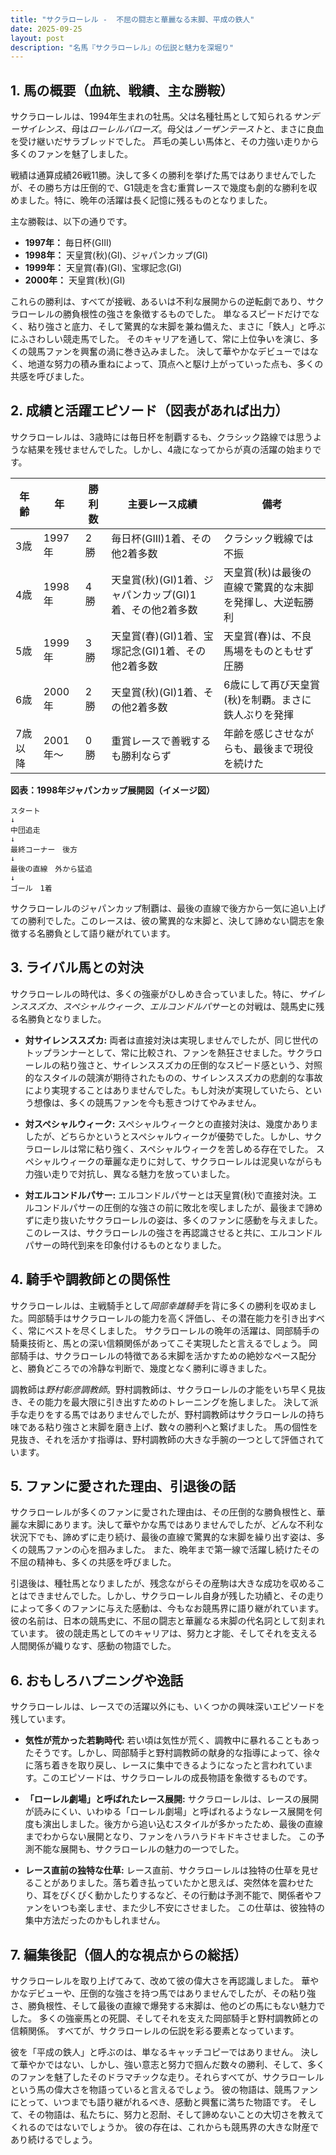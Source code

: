 ```yaml
---
title: "サクラローレル -  不屈の闘志と華麗なる末脚、平成の鉄人"
date: 2025-09-25
layout: post
description: "名馬『サクラローレル』の伝説と魅力を深堀り"
---
```


## 1. 馬の概要（血統、戦績、主な勝鞍）

サクラローレルは、1994年生まれの牡馬。父は名種牡馬として知られる*サンデーサイレンス*、母は*ローレルバローズ*。母父は*ノーザンテースト*と、まさに良血を受け継いだサラブレッドでした。  芦毛の美しい馬体と、その力強い走りから多くのファンを魅了しました。

戦績は通算成績26戦11勝。決して多くの勝利を挙げた馬ではありませんでしたが、その勝ち方は圧倒的で、G1競走を含む重賞レースで幾度も劇的な勝利を収めました。特に、晩年の活躍は長く記憶に残るものとなりました。

主な勝鞍は、以下の通りです。

* **1997年：**  毎日杯(GIII)
* **1998年：**  天皇賞(秋)(GI)、ジャパンカップ(GI)
* **1999年：**  天皇賞(春)(GI)、宝塚記念(GI)
* **2000年：**  天皇賞(秋)(GI)


これらの勝利は、すべてが接戦、あるいは不利な展開からの逆転劇であり、サクラローレルの勝負根性の強さを象徴するものでした。  単なるスピードだけでなく、粘り強さと底力、そして驚異的な末脚を兼ね備えた、まさに「鉄人」と呼ぶにふさわしい競走馬でした。  そのキャリアを通して、常に上位争いを演じ、多くの競馬ファンを興奮の渦に巻き込みました。  決して華やかなデビューではなく、地道な努力の積み重ねによって、頂点へと駆け上がっていった点も、多くの共感を呼びました。


## 2. 成績と活躍エピソード（図表があれば出力）

サクラローレルは、3歳時には毎日杯を制覇するも、クラシック路線では思うような結果を残せませんでした。しかし、4歳になってからが真の活躍の始まりです。

| 年齢 | 年 | 勝利数 | 主要レース成績 | 備考 |
|---|---|---|---|---|
| 3歳 | 1997年 | 2勝 | 毎日杯(GIII)1着、その他2着多数 | クラシック戦線では不振 |
| 4歳 | 1998年 | 4勝 | 天皇賞(秋)(GI)1着、ジャパンカップ(GI)1着、その他2着多数 | 天皇賞(秋)は最後の直線で驚異的な末脚を発揮し、大逆転勝利 |
| 5歳 | 1999年 | 3勝 | 天皇賞(春)(GI)1着、宝塚記念(GI)1着、その他2着多数 | 天皇賞(春)は、不良馬場をものともせず圧勝 |
| 6歳 | 2000年 | 2勝 | 天皇賞(秋)(GI)1着、その他2着多数 | 6歳にして再び天皇賞(秋)を制覇。まさに鉄人ぶりを発揮 |
| 7歳以降 | 2001年～ | 0勝 | 重賞レースで善戦するも勝利ならず |  年齢を感じさせながらも、最後まで現役を続けた |


**図表：1998年ジャパンカップ展開図（イメージ図）**

```
スタート
↓
中団追走
↓
最終コーナー　後方
↓
最後の直線　外から猛追
↓
ゴール　1着
```

サクラローレルのジャパンカップ制覇は、最後の直線で後方から一気に追い上げての勝利でした。このレースは、彼の驚異的な末脚と、決して諦めない闘志を象徴する名勝負として語り継がれています。


## 3. ライバル馬との対決

サクラローレルの時代は、多くの強豪がひしめき合っていました。特に、*サイレンススズカ*、*スペシャルウィーク*、*エルコンドルパサー*との対戦は、競馬史に残る名勝負となりました。

* **対サイレンススズカ:**  両者は直接対決は実現しませんでしたが、同じ世代のトップランナーとして、常に比較され、ファンを熱狂させました。サクラローレルの粘り強さと、サイレンススズカの圧倒的なスピード感という、対照的なスタイルの競演が期待されたものの、サイレンススズカの悲劇的な事故により実現することはありませんでした。もし対決が実現していたら、という想像は、多くの競馬ファンを今も惹きつけてやみません。

* **対スペシャルウィーク:**  スペシャルウィークとの直接対決は、幾度かありましたが、どちらかというとスペシャルウィークが優勢でした。しかし、サクラローレルは常に粘り強く、スペシャルウィークを苦しめる存在でした。  スペシャルウィークの華麗な走りに対して、サクラローレルは泥臭いながらも力強い走りで対抗し、異なる魅力を放っていました。

* **対エルコンドルパサー:**  エルコンドルパサーとは天皇賞(秋)で直接対決。エルコンドルパサーの圧倒的な強さの前に敗北を喫しましたが、最後まで諦めずに走り抜いたサクラローレルの姿は、多くのファンに感動を与えました。このレースは、サクラローレルの強さを再認識させると共に、エルコンドルパサーの時代到来を印象付けるものとなりました。


## 4. 騎手や調教師との関係性

サクラローレルは、主戦騎手として*岡部幸雄騎手*を背に多くの勝利を収めました。岡部騎手はサクラローレルの能力を高く評価し、その潜在能力を引き出すべく、常にベストを尽くしました。  サクラローレルの晩年の活躍は、岡部騎手の騎乗技術と、馬との深い信頼関係があってこそ実現したと言えるでしょう。  岡部騎手は、サクラローレルの特徴である末脚を活かすための絶妙なペース配分と、勝負どころでの冷静な判断で、幾度となく勝利に導きました。

調教師は*野村彰彦調教師*。野村調教師は、サクラローレルの才能をいち早く見抜き、その能力を最大限に引き出すためのトレーニングを施しました。  決して派手な走りをする馬ではありませんでしたが、野村調教師はサクラローレルの持ち味である粘り強さと末脚を磨き上げ、数々の勝利へと繋げました。  馬の個性を見抜き、それを活かす指導は、野村調教師の大きな手腕の一つとして評価されています。


## 5. ファンに愛された理由、引退後の話

サクラローレルが多くのファンに愛された理由は、その圧倒的な勝負根性と、華麗な末脚にあります。決して華やかな馬ではありませんでしたが、どんな不利な状況下でも、諦めずに走り続け、最後の直線で驚異的な末脚を繰り出す姿は、多くの競馬ファンの心を掴みました。  また、晩年まで第一線で活躍し続けたその不屈の精神も、多くの共感を呼びました。

引退後は、種牡馬となりましたが、残念ながらその産駒は大きな成功を収めることはできませんでした。しかし、サクラローレル自身が残した功績と、その走りによって多くのファンに与えた感動は、今もなお競馬界に語り継がれています。彼の名前は、日本の競馬史に、不屈の闘志と華麗なる末脚の代名詞として刻まれています。  彼の競走馬としてのキャリアは、努力と才能、そしてそれを支える人間関係が織りなす、感動の物語でした。


## 6. おもしろハプニングや逸話

サクラローレルは、レースでの活躍以外にも、いくつかの興味深いエピソードを残しています。

* **気性が荒かった若駒時代:**  若い頃は気性が荒く、調教中に暴れることもあったそうです。しかし、岡部騎手と野村調教師の献身的な指導によって、徐々に落ち着きを取り戻し、レースに集中できるようになったと言われています。このエピソードは、サクラローレルの成長物語を象徴するものです。

* **「ローレル劇場」と呼ばれたレース展開:**  サクラローレルは、レースの展開が読みにくい、いわゆる「ローレル劇場」と呼ばれるようなレース展開を何度も演出しました。後方から追い込むスタイルが多かったため、最後の直線までわからない展開となり、ファンをハラハラドキドキさせました。  この予測不能な展開も、サクラローレルの魅力の一つでした。

* **レース直前の独特な仕草:**  レース直前、サクラローレルは独特の仕草を見せることがありました。落ち着き払っていたかと思えば、突然体を震わせたり、耳をぴくぴく動かしたりするなど、その行動は予測不能で、関係者やファンをいつも楽しませ、また少し不安にさせました。  この仕草は、彼独特の集中方法だったのかもしれません。


## 7. 編集後記（個人的な視点からの総括）

サクラローレルを取り上げてみて、改めて彼の偉大さを再認識しました。  華やかなデビューや、圧倒的な強さを持つ馬ではありませんでしたが、その粘り強さ、勝負根性、そして最後の直線で爆発する末脚は、他のどの馬にもない魅力でした。  多くの強豪馬との死闘、そしてそれを支えた岡部騎手と野村調教師との信頼関係。  すべてが、サクラローレルの伝説を彩る要素となっています。

彼を「平成の鉄人」と呼ぶのは、単なるキャッチコピーではありません。  決して華やかではない、しかし、強い意志と努力で掴んだ数々の勝利、そして、多くのファンを魅了したそのドラマチックな走り。それらすべてが、サクラローレルという馬の偉大さを物語っていると言えるでしょう。  彼の物語は、競馬ファンにとって、いつまでも語り継がれるべき、感動と興奮に満ちた物語です。  そして、その物語は、私たちに、努力と忍耐、そして諦めないことの大切さを教えてくれるのではないでしょうか。  彼の存在は、これからも競馬界の大きな財産であり続けるでしょう。
